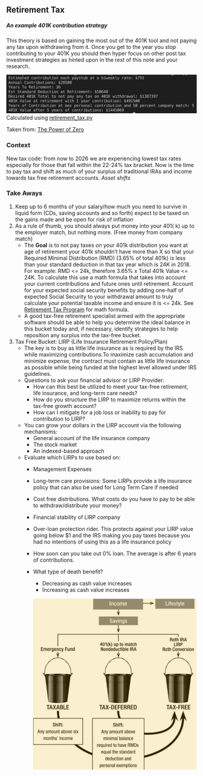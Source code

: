 ## Retirement Tax 


##### An example 401K contribution strategy
This theory is based on gaining the most out of the 401K tool and not paying any tax upon withdrawing from it. Once you get to the year you *stop* contributing to your 401K you should then hyper focus on other post tax investment strategies as hinted upon in the rest of this note and your research. 

 ![alt text](./images/result.png "An example 401K contribution strategy")
Calculated using [retirement_tax.py](./retirement_tax.py)


Taken from: [The Power of Zero](https://www.amazon.com/Power-Zero-Revised-Updated-Retirement-ebook/dp/B07C6TLPKK/ref=sr_1_1?gclid=Cj0KCQjwov3nBRDFARIsANgsdoGooEO42xLOhTJ_jIhiajO3w0KH932WTNjM7_h07yswhQ3kviq_HDMaAoU_EALw_wcB&hvadid=174247353503&hvdev=c&hvlocphy=1014221&hvnetw=g&hvpos=1t1&hvqmt=e&hvrand=6324418929106046054&hvtargid=aud-647846986281%3Akwd-12152710986&hydadcr=22536_9636733&keywords=the+power+of+zero&qid=1560302602&s=gateway&sr=8-1)

### Context

New tax code: from now to 2026 we are experiencing lowest tax rates especially for those that fall within the 22-24% tax bracket. Now is the time to pay tax and shift as much of your surplus of traditional IRAs and income towards tax free retirement accounts. *Asset shifts*

### Take Aways 

1. Keep up to 6 months of your salary/how much you need to survive in liquid form (CDs, saving accounts and so forth) expect to be taxed on the gains made and be open for risk of inflation 
2. As a rule of thumb, you should always put money into your 401( k) up to the employer match, but nothing more. (Free money from company match) 
    * The **Goal** is to not pay taxes on your 401k distribution you want at age of retirement your 401k shouldn’t have more than X so that your Required Minimal Distribution (RMD) (3.65% of total 401k) is less than your standard deduction in that tax year which is 24K in 2018. For example: RMD <= 24k, therefore 3.65% x Total 401k Value <= 24K. To calculate this use a math formula that takes into account your current contributions and future ones until retirement. Account for your expected social security benefits by adding one-half of expected Social Security to your withdrawal amount to truly calculate your potential taxable income and ensure it is <= 24k. See [Retirement Tax Program](./retirement_tax.py) for math formula.
    * A good tax-free retirement specialist armed with the appropriate software should be able to help you determine the ideal balance in this bucket today and, if necessary, identify strategies to help reposition any surplus into the tax-free bucket.
3. Tax Free Bucket: LIRP (Life Insurance Retirement Policy/Plan) 
    * The key is to buy as little life insurance as is required by the IRS while maximizing contributions.To maximize cash accumulation and minimize expense, the contract must contain as little life insurance as possible while being funded at the highest level allowed under IRS guidelines.
    * Questions to ask your financial advisor or LIRP Provider:
        * How can this best be utilized to meet your tax-free retirement, life insurance, and long-term care needs?
        * How do you structure the LIRP to maximize returns within the tax-free growth account?
        * How can I mitigate for a job loss or inability to pay for contribution to LIRP? 
    * You can grow your dollars in the LIRP account via the following mechanisms:
        * General account of the life insurance company
        * The stock market 
        * An indexed-based approach
    * Evaluate which LIRPs to use based on:
        * Management Expenses
        * Long-term care provisions: Some LIRPs provide a life insurance policy that can also be used for Long Term Care if needed
        * Cost free distributions. What costs do you have to pay to be able to withdraw/distribute your money?
        * Financial stability of LIRP company 
        * Over-loan protection rider. This protects against your LIRP value going below $1 and the IRS making you pay taxes because you had no intentions of using this as a life insurance policy
        * How soon can you take out 0% loan. The average is after 6 years of contributions.
        * What type of death benefit? 
            * Decreasing as cash value increases
            * Increasing as cash value increases 

            ![alt text](./images/tax.png "On the road to zero % tax in retirement")